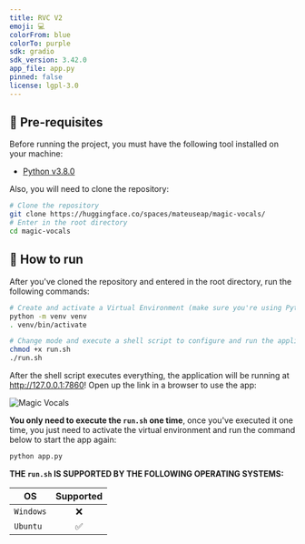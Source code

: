 ```yaml
---
title: RVC V2
emoji: 💻
colorFrom: blue
colorTo: purple
sdk: gradio
sdk_version: 3.42.0
app_file: app.py
pinned: false
license: lgpl-3.0
---
```


## 🔧 Pre-requisites

Before running the project, you must have the following tool installed on your machine: 
* [Python v3.8.0](https://www.python.org/downloads/release/python-380/)

Also, you will need to clone the repository:

```bash
# Clone the repository
git clone https://huggingface.co/spaces/mateuseap/magic-vocals/
# Enter in the root directory
cd magic-vocals
```

## 🚀 How to run

After you've cloned the repository and entered in the root directory, run the following commands:

```bash
# Create and activate a Virtual Environment (make sure you're using Python v3.8.0 to do it)
python -m venv venv
. venv/bin/activate

# Change mode and execute a shell script to configure and run the application
chmod +x run.sh
./run.sh
```

After the shell script executes everything, the application will be running at http://127.0.0.1:7860! Open up the link in a browser to use the app:

![Magic Vocals](https://i.imgur.com/V55oKv8.png)

**You only need to execute the `run.sh` one time**, once you've executed it one time, you just need to activate the virtual environment and run the command below to start the app again:

```bash
python app.py
```

**THE `run.sh` IS SUPPORTED BY THE FOLLOWING OPERATING SYSTEMS:**


| OS        | Supported |
|-----------|:---------:|
| `Windows` |     ❌    |
| `Ubuntu`  |     ✅    |